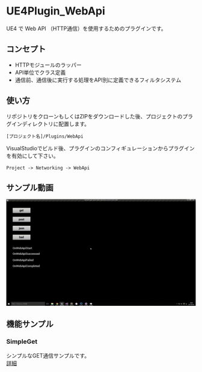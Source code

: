 ﻿UE4Plugin_WebApi
==================================

UE4 で Web API （HTTP通信）を使用するためのプラグインです。

## コンセプト

* HTTPモジュールのラッパー
* API単位でクラス定義
* 通信前、通信後に実行する処理をAPI別に定義できるフィルタシステム

## 使い方

リポジトリをクローンもしくはZIPをダウンロードした後、プロジェクトのプラグインディレクトリに配置します。

```
[プロジェクト名]/Plugins/WebApi
```

VisualStudioでビルド後、プラグインのコンフィギュレーションからプラグインを有効にして下さい。

```
Project -> Networking -> WebApi
```

## サンプル動画

![ExampleMovie.gif](/Examples/ExampleMovie.gif)

## 機能サンプル

### SimpleGet

シンプルなGET通信サンプルです。  
[詳細](/Examples/01_SimpleGet/SimpleGet.jp.md "SimpleGet.jp.md")
